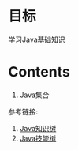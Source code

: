 # 目标
学习Java基础知识

# Contents
1. Java集合






参考链接:

1. [Java知识树](https://zhuanlan.zhihu.com/p/37621366)
2. [Java技能树](http://jianwl.com/2016/09/16/JAVA%E6%8A%80%E8%83%BD%E6%A0%91/)



